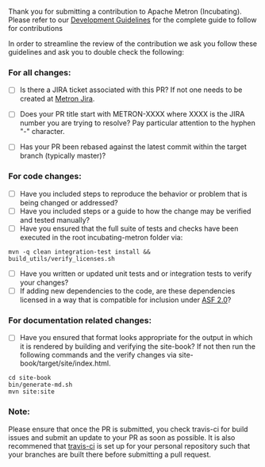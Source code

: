 Thank you for submitting a contribution to Apache Metron (Incubating).
Please refer to our [Development Guidelines](https://cwiki.apache.org/confluence/pages/viewpage.action?pageId=61332235) for the complete guide to follow for contributions

In order to streamline the review of the contribution we ask you follow these guidelines and ask you to double check
the following:

### For all changes:
- [ ] Is there a JIRA ticket associated with this PR? If not one needs to be created at [Metron Jira](https://issues.apache.org/jira/browse/METRON/?selectedTab=com.atlassian.jira.jira-projects-plugin:summary-panel). 

- [ ] Does your PR title start with METRON-XXXX where XXXX is the JIRA number you are trying to resolve? Pay particular attention to the hyphen "-" character.

- [ ] Has your PR been rebased against the latest commit within the target branch (typically master)?


### For code changes:
- [ ] Have you included steps to reproduce the behavior or problem that is being changed or addressed?
- [ ] Have you included steps or a guide to how the change may be verified and tested manually?
- [ ] Have you ensured that the full suite of tests and checks have been executed in the root incubating-metron folder via:

```
mvn -q clean integration-test install && build_utils/verify_licenses.sh 
```

- [ ] Have you written or updated unit tests and or integration tests to verify your changes?
- [ ] If adding new dependencies to the code, are these dependencies licensed in a way that is compatible for inclusion under [ASF 2.0](http://www.apache.org/legal/resolved.html#category-a)? 

### For documentation related changes:
- [ ] Have you ensured that format looks appropriate for the output in which it is rendered by building and verifying the site-book? If not then run the following commands and the verify changes via site-book/target/site/index.html.

```
cd site-book
bin/generate-md.sh
mvn site:site

```

### Note:
Please ensure that once the PR is submitted, you check travis-ci for build issues and submit an update to your PR as soon as possible.
It is also recommened that [travis-ci](https://travis-ci.org) is set up for your personal repository such that your branches are built there before submitting a pull request.
